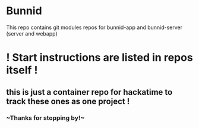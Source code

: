 # Bunnid
This repo contains git modules repos for bunnid-app and bunnid-server
(server and webapp)

# ! Start instructions are listed in repos itself !
## this is just a container repo for hackatime to track these ones as one project !

### ~Thanks for stopping by!~